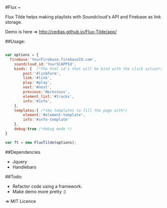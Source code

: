 #Flux ~


Flux Tilde helps making playlists with Soundcloud's API and Firebase as link storage.

Demo is here => http://cedias.github.io/Flux-Tilde/app/

##Usage:

```javascript

var options = {
  firebase:'YourFirebase.firebaseIO.com',
	soundcloud_id:'YourSCAPPId',
	binds: {  /*The html id's that will be bind with the click action*/
		post:'#linkForm', 
		link:'#link', 
		play:'#play',   
		next:'#next', 
		previous:'#previous',
		element_list:'#tracks',
		info:'#info',
	},
	templates:{ /*the templates to fill the page with*/
		element:'#element-template',
		info:'#info-template'
	},
	debug:true /*debug mode */
}

var ft = new FluxTilde(options);

```
##Dependencies

- Jquery
- Handlebars

##Todo:

- Refactor code using a framework.
- Make demo more pretty :)



=> MIT Licence


